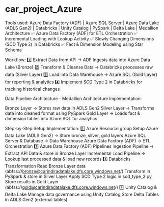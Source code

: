 # car_project_Azure

Tools used:
Azure Data Factory (ADF) | Azure SQL Server | Azure Data Lake (ADLS Gen2) | Databricks | Unity Catalog | PySpark | Delta Lake | Medallion Architecture
✅ Azure Data Factory (ADF) for ETL Orchestration
✅ Incremental Loading with Lookup Activity
✅ Slowly Changing Dimensions (SCD Type 2) in Databricks
✅ Fact & Dimension Modeling using Star Schema

Workflow: 
1️⃣ Extract Data from API → ADF Ingests data into Azure Data Lake (Bronze)
2️⃣ Transform & Cleanse Data → Databricks processes raw data (Silver Layer)
3️⃣ Load into Data Warehouse → Azure SQL (Gold Layer) for reporting & analytics
4️⃣ Implement SCD Type 2 in Databricks for tracking historical changes

Data Pipeline Architecture - Medallion Architecture Implementation:

Bronze Layer → Stores raw data in ADLS Gen2
Silver Layer → Transforms data into cleaned format using PySpark
Gold Layer → Loads fact & dimension tables into Azure SQL for analytics

Step-by-Step Setup Implementation:
1️⃣ Azure Resource group Setup
Azure Data Lake (ADLS Gen2) → Store bronze, silver, gold layers
Azure SQL Server & Database → Data Warehouse
Azure Data Factory (ADF) → ETL Orchestration
2️⃣ Azure Data Factory (ADF) Pipelines
Ingestion Pipeline → Extract API Data & store in Bronze Layer
Incremental Load Pipeline → Lookup last processed data & load new records
3️⃣ Databricks Transformation
Read Bronze Layer data (abfss://bronze@carindiradatalake.dfs.core.windows.net/)
Transform in PySpark & store in Silver Layer
Apply SCD Type 2 logic in scd_type_2.py
Store results in Gold Layer (abfss://gold@carindiradatalake.dfs.core.windows.net/)
4️⃣ Unity Catalog & Delta Lake
Manage data governance using Unity Catalog
Store Delta Tables in ADLS Gen2 (external tables)

